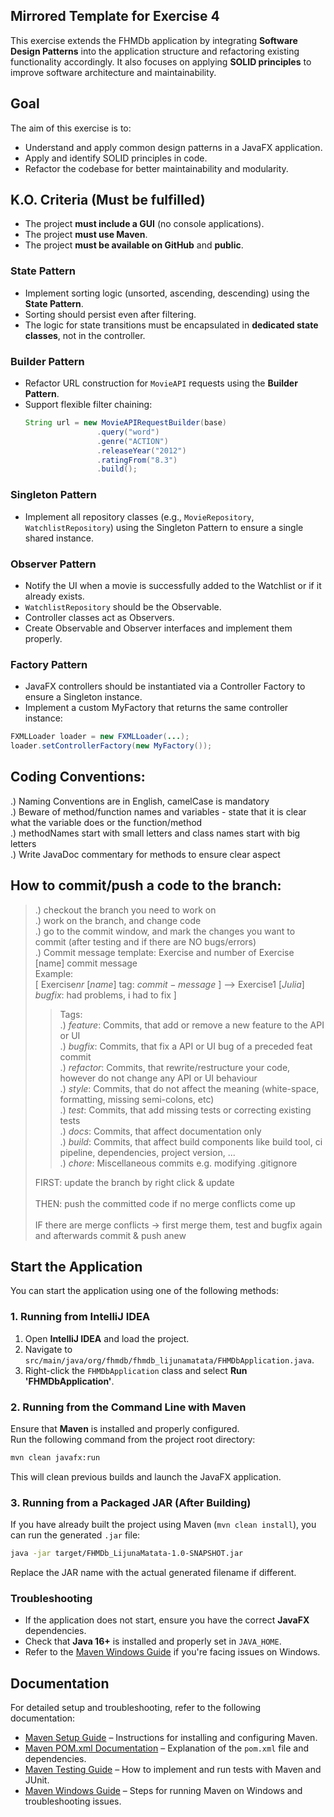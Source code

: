 ## Mirrored Template for Exercise 4
This exercise extends the FHMDb application by integrating **Software Design Patterns** into the application structure and refactoring existing functionality accordingly. It also focuses on applying **SOLID principles** to improve software architecture and maintainability.
## Goal

The aim of this exercise is to:
- Understand and apply common design patterns in a JavaFX application.
- Apply and identify SOLID principles in code.
- Refactor the codebase for better maintainability and modularity.

## K.O. Criteria (Must be fulfilled)

- The project **must include a GUI** (no console applications).
- The project **must use Maven**.
- The project **must be available on GitHub** and **public**.

### State Pattern

- Implement sorting logic (unsorted, ascending, descending) using the **State Pattern**.
- Sorting should persist even after filtering.
- The logic for state transitions must be encapsulated in **dedicated state classes**, not in the controller.

### Builder Pattern

- Refactor URL construction for `MovieAPI` requests using the **Builder Pattern**.
- Support flexible filter chaining:
  ```java
  String url = new MovieAPIRequestBuilder(base)
                  .query("word")
                  .genre("ACTION")
                  .releaseYear("2012")
                  .ratingFrom("8.3")
                  .build();
  ```
### Singleton Pattern

- Implement all repository classes (e.g., `MovieRepository`, `WatchlistRepository`) using the Singleton Pattern to ensure a single shared instance.

### Observer Pattern

- Notify the UI when a movie is successfully added to the Watchlist or if it already exists.
- `WatchlistRepository` should be the Observable.
- Controller classes act as Observers.
- Create Observable and Observer interfaces and implement them properly.
  
### Factory Pattern
- JavaFX controllers should be instantiated via a Controller Factory to ensure a Singleton instance.
- Implement a custom MyFactory that returns the same controller instance:
```java
FXMLLoader loader = new FXMLLoader(...);
loader.setControllerFactory(new MyFactory());
  ```
## Coding Conventions:
  .) Naming Conventions are in English, camelCase is mandatory</br>
  .) Beware of method/function names and variables - state that it is clear what the variable does or the function/method</br>
  .) methodNames start with small letters and class names start with big letters</br>
  .) Write JavaDoc commentary for methods to ensure clear aspect

## How to commit/push a code to the branch:
  > .) checkout the branch you need to work on</br>
> .) work on the branch, and change code</br>
  > .) go to the commit window, and mark the changes you want to commit (after testing and if there are NO bugs/errors)</br>
  > .) Commit message template:  Exercise and number of Exercise [name] commit message</br>
  > Example: </br>
  > [ Exercise$nr$ [$name$] tag: $commit-message$ ] --> Exercise$1$ [$Julia$]  $bugfix$: had problems, i had to fix ]</br>
  >> Tags: </br>
  > .) $feature$: Commits, that add or remove a new feature to the API or UI</br>
    .) $bugfix$: Commits, that fix a API or UI bug of a preceded feat commit</br>
    .) $refactor$: Commits, that rewrite/restructure your code, however do not change any API or UI behaviour</br>
    .) $style$: Commits, that do not affect the meaning (white-space, formatting, missing semi-colons, etc)</br>
    .) $test$: Commits, that add missing tests or correcting existing tests</br>
    .) $docs$: Commits, that affect documentation only</br>
    .) $build$: Commits, that affect build components like build tool, ci pipeline, dependencies, project version, ...</br>
    .) $chore$: Miscellaneous commits e.g. modifying .gitignore</br>
> 
  > FIRST: update the branch by right click & update</br></br>
  > THEN: push the committed code if no merge conflicts come up</br></br>
  > IF there are merge conflicts -> first merge them, test and bugfix again and afterwards commit & push anew
      
## Start the Application

You can start the application using one of the following methods:

### 1. Running from IntelliJ IDEA  
1. Open **IntelliJ IDEA** and load the project.
2. Navigate to `src/main/java/org/fhmdb/fhmdb_lijunamatata/FHMDbApplication.java`.
3. Right-click the `FHMDbApplication` class and select **Run 'FHMDbApplication'**.

### 2. Running from the Command Line with Maven  
Ensure that **Maven** is installed and properly configured.  
Run the following command from the project root directory:

```sh
mvn clean javafx:run
```
This will clean previous builds and launch the JavaFX application.

### 3. Running from a Packaged JAR (After Building)  
If you have already built the project using Maven (`mvn clean install`), you can run the generated `.jar` file:

```sh
java -jar target/FHMDb_LijunaMatata-1.0-SNAPSHOT.jar
```
Replace the JAR name with the actual generated filename if different.

### Troubleshooting  
- If the application does not start, ensure you have the correct **JavaFX** dependencies.  
- Check that **Java 16+** is installed and properly set in `JAVA_HOME`.  
- Refer to the [Maven Windows Guide](docs/MavenWindowsGuide.md) if you're facing issues on Windows.  

## Documentation

For detailed setup and troubleshooting, refer to the following documentation:

- [Maven Setup Guide](docs/MavenSetup.md) – Instructions for installing and configuring Maven.
- [Maven POM.xml Documentation](docs/MavenPomExplanation.md) – Explanation of the `pom.xml` file and dependencies.
- [Maven Testing Guide](docs/MavenTesting.md) – How to implement and run tests with Maven and JUnit.
- [Maven Windows Guide](docs/MavenWindowsGuide.md) – Steps for running Maven on Windows and troubleshooting issues.


